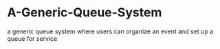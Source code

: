 # A-Generic-Queue-System
a generic queue system where users can organize an event and set up a queue for service
